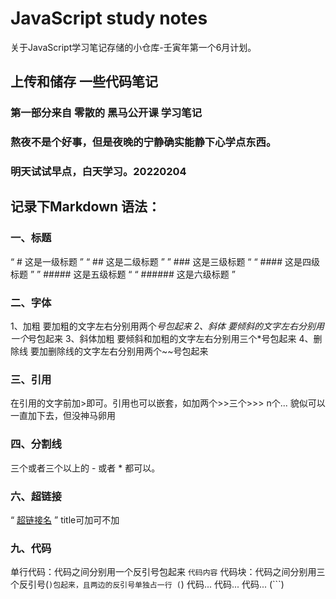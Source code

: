 # JavaScript study notes
关于JavaScript学习笔记存储的小仓库-壬寅年第一个6月计划。
## 上传和储存 一些代码笔记
### 第一部分来自 零散的 黑马公开课 学习笔记
### 熬夜不是个好事，但是夜晚的宁静确实能静下心学点东西。
### 明天试试早点，白天学习。20220204

## 记录下Markdown 语法：
### 一、标题
“ # 这是一级标题 ”
“ ## 这是二级标题 ”
” ### 这是三级标题 “
“ #### 这是四级标题 ”
” ##### 这是五级标题 “
“ ###### 这是六级标题 ”
### 二、字体
1、加粗
要加粗的文字左右分别用两个*号包起来
2、斜体
要倾斜的文字左右分别用一个*号包起来
3、斜体加粗
要倾斜和加粗的文字左右分别用三个*号包起来
4、删除线
要加删除线的文字左右分别用两个~~号包起来
### 三、引用
在引用的文字前加>即可。引用也可以嵌套，如加两个>>三个>>>
n个...
貌似可以一直加下去，但没神马卵用
### 四、分割线
三个或者三个以上的 - 或者 * 都可以。
### 六、超链接
“ [超链接名](超链接地址 "超链接title") ”
title可加可不加
### 九、代码
单行代码：代码之间分别用一个反引号包起来 `代码内容`
代码块：代码之间分别用三个反引号(```)包起来，且两边的反引号单独占一行
(```)
  代码...
  代码...
  代码...
(```)
